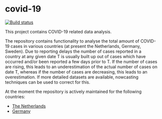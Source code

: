 # covid-19
[![Build status](https://ci.appveyor.com/api/projects/status/hjap7sk0bm8ds37q?svg=true)](https://ci.appveyor.com/project/RogerLord/covid-19)

This project contains COVID-19 related data analysis.

The repository contains functionality to analyse the total amount of COVID-19 cases in various countries (at present the Netherlands, Germany, Sweden). Due to reporting delays the number of cases reported in a country at any given date T is usually built up out of cases which have occurred and/or been reported a few days prior to T. If the number of cases are rising, this leads to an underestimation of the actual number of cases on date T, whereas if the number of cases are decreasing, this leads to an overestimation. If more detailed datasets are available, nowcasting techniques can be used to correct for this.

At the moment the repository is actively maintained for the following countries:

* [The Netherlands](NL.md)
* [Germany](DE.md)